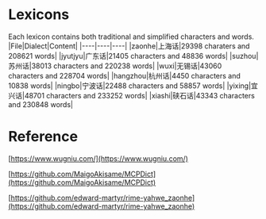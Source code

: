 # Lexicons
 Each lexicon contains both traditional and simplified characters and words.
|File|Dialect|Content|
|----|----|----|
|zaonhe|上海话|29398 charaters and 208621 words|
|jyutjyu|广东话|21405 characters and 48836 words|
|suzhou|苏州话|38013 characters and 220238 words|
|wuxi|无锡话|43060 characters and 228704 words|
|hangzhou|杭州话|4450 characters and 10838 words|
|ningbo|宁波话|22488 characters and 58857 words|
|yixing|宜兴话|48701 characters and 233252 words|
|xiashi|硖石话|43343 characters and 230848 words|
# Reference
[https://www.wugniu.com/](https://www.wugniu.com/)

[https://github.com/MaigoAkisame/MCPDict](https://github.com/MaigoAkisame/MCPDict)

[https://github.com/edward-martyr/rime-yahwe_zaonhe](https://github.com/edward-martyr/rime-yahwe_zaonhe)
